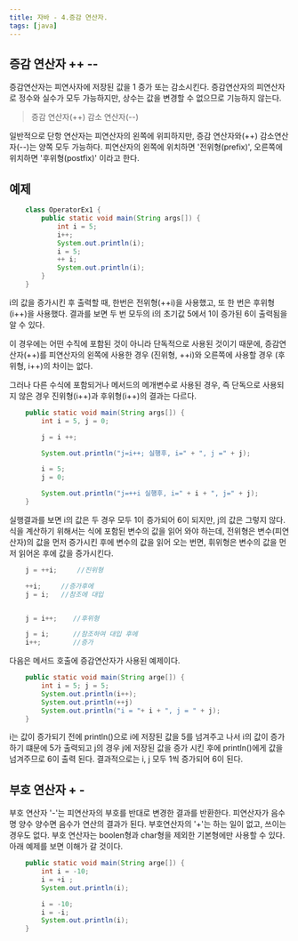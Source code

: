 ```yaml
---
title: 자바 - 4.증감 연산자.
tags: [java]
---
```


## 증감 연산자 ++ --

증감연산자는 피연사자에 저장된 값을 1 증가 또는 감소시킨다.
증감연산자의 피연산자로 정수와 실수가 모두 가능하지만, 상수는 값을 변경할 수 없으므로 기능하지 않는다.

> 증감 연산자(++)
> 감소 연산자(--)

<!--more-->

일반적으로 단항 연산자는 피연산자의 왼쪽에 위피하지만, 증감 연산자와(++) 감소연산자(--)는 양쪽 모두 가능하다. 피연산자의 왼쪽에 위치하면 '전위형(prefix)', 오른쪽에 위치하면 '후위형(postfix)' 이라고 한다.

## 예제

```java
    class OperatorEx1 {
        public static void main(String args[]) {
            int i = 5;
            i++;
            System.out.println(i);
            i = 5;
            ++ i;
            System.out.println(i);
        }
    }
```

i의 값을 증가시킨 후 출력할 때, 한번은 전위형(++i)을 사용했고, 또 한 번은 후위형 (i++)을 사용했다. 결과를 보면 두 번 모두의 i의 초기값 5에서 1이 증가된 6이 출력됨을 알 수 있다.

이 경우에는 어떤 수직에 포함된 것이 아니라 단독적으로 사용된 것이기 때문에, 증감연산자(++)를 피연산자의 왼쪽에 사용한 경우 (진위형, ++i)와 오른쪽에 사용할 경우 (후위형, i++)의 차이는 없다.

그러나 다른 수식에 포함되거나 메서드의 메개변수로 사용된 경우, 즉 단독으로 사용되지 않은 경우 진위형(i++)과 후위형(i++)의 결과는 다르다.

```java
    public static void main(String args[]) {
        int i = 5, j = 0;

        j = i ++;

        System.out.println("j=i++; 실행후, i=" + ", j =" + j);

        i = 5;
        j = 0;

        System.out.println("j=++i 실행후, i=" + i + ", j=" + j);
    }
```

실행결과를 보면 i의 값은 두 경우 모두 1이 증가되어 6이 되지만, j의 값은 그렇지 않다. 식을 계산하기 위해서는 식에 포함된 변수의 값을 읽어 와야 하는데, 전위형은 변수(피연산자)의 값을 먼저 증가시킨 후에 변수의 값을 읽어 오는 번면, 휘위형은 변수의 값을 먼저 읽어온 후에 값을 증가시킨다.

```java
    j = ++i;     //진위형

    ++i;     //증가후에
    j = i;   //참조에 대입


    j = i++;    //후위형

    j = i;      //참조하여 대입 후에
    i++;        //증가
```

다음은 메서드 호출에 증감연산자가 사용된 예제이다.

```java
    public static void main(String arge[]) {
        int i = 5; j = 5;
        System.out.println(i++);
        System.out.println(++j)
        System.out.println("i = "+ i + ", j = " + j);
    }
```

i는 값이 증가되기 전에 println()으로 i에 저장된 값을 5를 넘겨주고 나서 i의 값이 증가하기 떄문에 5가 출력되고 j의 경우 j에 저장된 값을 증가 시킨 후에 println()에게 값을 넘겨주므로 6이 출력 된다. 결과적으로는 i, j 모두 1씩 증가되어 6이 된다.

## 부호 연산자 + -

부호 연산자 '-'는 피연산자의 부호를 반대로 변경한 결과를 반환한다. 피연산자가 음수명 양수 양수면 음수가 연산의 결과가 된다. 부호연산자의 '+'는 하는 일이 없고, 쓰이는 경우도 없다. 부호 연산자는 boolen형과 char형을 제외한 기본형에만 사용할 수 있다. 아래 예제를 보면 이해가 갈 것이다.

```java
    public static void main(String arge[]) {
        int i = -10;
        i = +i ;
        System.out.println(i);

        i = -10;
        i = -i;
        System.out.println(i);
    }
```
